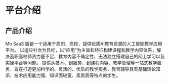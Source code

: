 # 平台介绍
## 产品介绍
Mo SaaS 版是一个适用于高职、高校，提供优质AI教育资源的人工智能教学应用平台。
以适应社会为目标，以“应用”为主旨和特征构建课程和教学内容体系，解决高职高校师资力量不足、教育内容不确定性、无法独立搭建自己的网上学习以及实操平台等问题。
提供从技术、到服务、到课程内容、教学管理等一站式教学服务，旨在打造更加科学的、灵活的、优质的教学服务，教育辅导具有基础理论知识、技术应用能力强、知识面较宽、素质高等特点的学生。
